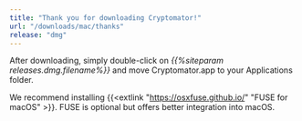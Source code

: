 ```yaml
---
title: "Thank you for downloading Cryptomator!"
url: "/downloads/mac/thanks"
release: "dmg"
---
```


After downloading, simply double-click on _{{%siteparam releases.dmg.filename%}}_ and move Cryptomator.app to your Applications folder.

We recommend installing {{<extlink "https://osxfuse.github.io/" "FUSE for macOS" >}}. FUSE is optional but offers better integration into macOS.
